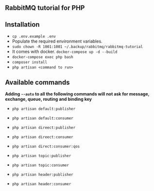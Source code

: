 RabbitMQ tutorial for PHP
---

## Installation
- `cp .env.example .env`
- Populate the required environment variables.
- `sudo chown -R 1001:1001 ~/.backup/rabbitmq/rabbitmq-tutorial`
- It comes with docker. `docker-compose up -d --build`
- `docker-compose exec php bash`
- `composer install`
- `php artisan <command to run>`


## Available commands
**Adding `--auto` to all the following commands will not ask for message, exchange, queue, routing and binding key**
 
- `php artisan default:publisher`
- `php artisan default:consumer`

- `php artisan direect:publisher`
- `php artisan direect:consumer`

- `php artisan direct:consumer:qos`

- `php artisan topic:publisher`
- `php artisan topic:consumer`

- `php artisan header:publisher`
- `php artisan header:consumer`
